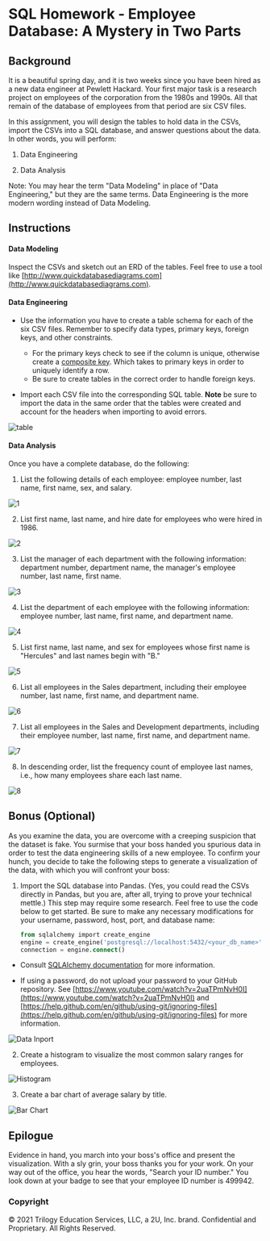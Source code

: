 # SQL Homework - Employee Database: A Mystery in Two Parts

## Background

It is a beautiful spring day, and it is two weeks since you have been hired as a new data engineer at Pewlett Hackard. Your first major task is a research project on employees of the corporation from the 1980s and 1990s. All that remain of the database of employees from that period are six CSV files.

In this assignment, you will design the tables to hold data in the CSVs, import the CSVs into a SQL database, and answer questions about the data. In other words, you will perform:

1. Data Engineering

3. Data Analysis

Note: You may hear the term "Data Modeling" in place of "Data Engineering," but they are the same terms. Data Engineering is the more modern wording instead of Data Modeling.

## Instructions

#### Data Modeling

Inspect the CSVs and sketch out an ERD of the tables. Feel free to use a tool like [http://www.quickdatabasediagrams.com](http://www.quickdatabasediagrams.com).

#### Data Engineering

* Use the information you have to create a table schema for each of the six CSV files. Remember to specify data types, primary keys, foreign keys, and other constraints.

  * For the primary keys check to see if the column is unique, otherwise create a [composite key](https://en.wikipedia.org/wiki/Compound_key). Which takes to primary keys in order to uniquely identify a row.
  * Be sure to create tables in the correct order to handle foreign keys.

* Import each CSV file into the corresponding SQL table. **Note** be sure to import the data in the same order that the tables were created and account for the headers when importing to avoid errors.

![table](images/table.png)

#### Data Analysis

Once you have a complete database, do the following:

1. List the following details of each employee: employee number, last name, first name, sex, and salary.

![1](images/1.png)

2. List first name, last name, and hire date for employees who were hired in 1986.

![2](images/2.png)

3. List the manager of each department with the following information: department number, department name, the manager's employee number, last name, first name.

![3](images/3.png)

4. List the department of each employee with the following information: employee number, last name, first name, and department name.

![4](images/4.png)

5. List first name, last name, and sex for employees whose first name is "Hercules" and last names begin with "B."

![5](images/5.png)

6. List all employees in the Sales department, including their employee number, last name, first name, and department name.

![6](images/6.png)

7. List all employees in the Sales and Development departments, including their employee number, last name, first name, and department name.

![7](images/7.png)

8. In descending order, list the frequency count of employee last names, i.e., how many employees share each last name.

![8](images/8.png)

## Bonus (Optional)

As you examine the data, you are overcome with a creeping suspicion that the dataset is fake. You surmise that your boss handed you spurious data in order to test the data engineering skills of a new employee. To confirm your hunch, you decide to take the following steps to generate a visualization of the data, with which you will confront your boss:

1. Import the SQL database into Pandas. (Yes, you could read the CSVs directly in Pandas, but you are, after all, trying to prove your technical mettle.) This step may require some research. Feel free to use the code below to get started. Be sure to make any necessary modifications for your username, password, host, port, and database name:

   ```sql
   from sqlalchemy import create_engine
   engine = create_engine('postgresql://localhost:5432/<your_db_name>')
   connection = engine.connect()
   ```

* Consult [SQLAlchemy documentation](https://docs.sqlalchemy.org/en/latest/core/engines.html#postgresql) for more information.

* If using a password, do not upload your password to your GitHub repository. See [https://www.youtube.com/watch?v=2uaTPmNvH0I](https://www.youtube.com/watch?v=2uaTPmNvH0I) and [https://help.github.com/en/github/using-git/ignoring-files](https://help.github.com/en/github/using-git/ignoring-files) for more information.

![Data Inport](images/data.png)

2. Create a histogram to visualize the most common salary ranges for employees.

![Histogram](images/histogram.png)

3. Create a bar chart of average salary by title.

![Bar Chart](images/bar.png)

## Epilogue

Evidence in hand, you march into your boss's office and present the visualization. With a sly grin, your boss thanks you for your work. On your way out of the office, you hear the words, "Search your ID number." You look down at your badge to see that your employee ID number is 499942.

### Copyright

© 2021 Trilogy Education Services, LLC, a 2U, Inc. brand. Confidential and Proprietary. All Rights Reserved.
